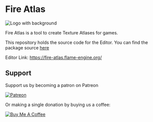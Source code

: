 # Fire Atlas

![Logo with background](design/lockups/Logo.png)

Fire Atlas is a tool to create Texture Atlases for games.

This repository holds the source code for the Editor. You can find the package source [here](https://github.com/flame-engine/flame/tree/main/packages/flame_fire_atlas)

Editor Link: https://fire-atlas.flame-engine.org/

## Support

Support us by becoming a patron on Patreon

[![Patreon](https://c5.patreon.com/external/logo/become_a_patron_button.png)](https://www.patreon.com/fireslime)

Or making a single donation by buying us a coffee:

[![Buy Me A Coffee](https://user-images.githubusercontent.com/835641/60540201-fcd7fa00-9ce4-11e9-87ec-1e98568e9f58.png)](https://www.buymeacoffee.com/fireslime)
